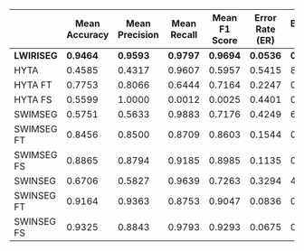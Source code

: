 |             | Mean Accuracy | Mean Precision | Mean Recall | Mean F1 Score | Error Rate (ER) | BinaryCrossEntropy Loss | IOU       | Mean AUC   |
|-------------|---------------|----------------|-------------|---------------|-----------------|-------------------------|-----------|------------|
| **LWIRISEG**| **0.9464**    | **0.9593**     | **0.9797**  | **0.9694**    | **0.0536**      | **0.1292**              | **0.9406**| **0.9763** |
| HYTA        | 0.4585        | 0.4317         | 0.9607      | 0.5957        | 0.5415          | 8.1540                  | 0.4242    | 0.5313     |
| HYTA FT     | 0.7753        | 0.8066         | 0.6444      | 0.7164        | 0.2247          | 0.5010                  | 0.5582    | 0.7614     |
| HYTA FS     | 0.5599        | 1.0000         | 0.0012      | 0.0025        | 0.4401          | 0.6376                  | 0.0012    | 0.5006     |
| SWIMSEG     | 0.5751        | 0.5633         | 0.9883      | 0.7176        | 0.4249          | 6.4259                  | 0.5595    | 0.5332     |
| SWIMSEG FT  | 0.8456        | 0.8500         | 0.8709      | 0.8603        | 0.1544          | 0.3425                  | 0.7549    | 0.8430     |
| SWIMSEG FS  | 0.8865        | 0.8794         | 0.9185      | 0.8985        | 0.1135          | 0.2680                  | 0.8157    | 0.9576     |
| SWINSEG     | 0.6706        | 0.5827         | 0.9639      | 0.7263        | 0.3294          | 4.7272                  | 0.5703    | 0.6955     |
| SWINSEG FT  | 0.9164        | 0.9363         | 0.8753      | 0.9047        | 0.0836          | 0.1999                  | 0.8261    | 0.9129     |
| SWINSEG FS  | 0.9325        | 0.8843         | 0.9793      | 0.9293        | 0.0675          | 0.1670                  | 0.8680    | 0.9364     |
